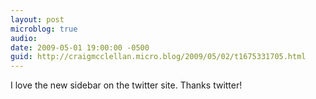 ```yaml
---
layout: post
microblog: true
audio: 
date: 2009-05-01 19:00:00 -0500
guid: http://craigmcclellan.micro.blog/2009/05/02/t1675331705.html
---
```

I love the new sidebar on the twitter site.  Thanks twitter!

